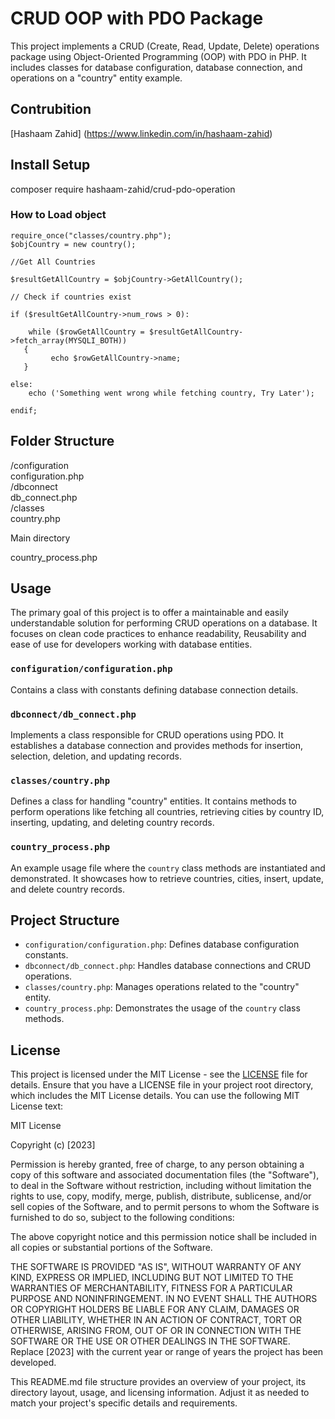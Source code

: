 # CRUD OOP with PDO Package

This project implements a CRUD (Create, Read, Update, Delete) operations package using Object-Oriented Programming (OOP) with PDO in PHP. It includes classes for database configuration, database connection, and operations on a "country" entity example.
## Contrubition
[Hashaam Zahid] (https://www.linkedin.com/in/hashaam-zahid)

## Install Setup
composer require hashaam-zahid/crud-pdo-operation

### How to Load object

```
require_once("classes/country.php");
$objCountry = new country();

//Get All Countries

$resultGetAllCountry = $objCountry->GetAllCountry();

// Check if countries exist

if ($resultGetAllCountry->num_rows > 0):

    while ($rowGetAllCountry = $resultGetAllCountry->fetch_array(MYSQLI_BOTH))
   {
         echo $rowGetAllCountry->name;
   }

else:
    echo ('Something went wrong while fetching country, Try Later');

endif;
```
## Folder Structure

/configuration <br>
            configuration.php <br>
/dbconnect <br>
         db_connect.php <br>
/classes <br>
   country.php <br>

Main directory <br>

country_process.php <br>


## Usage
The primary goal of this project is to offer a maintainable and easily understandable solution for performing CRUD operations on a database. 
It focuses on clean code practices to enhance readability, Reusability and ease of use for developers working with database entities.
### `configuration/configuration.php`
Contains a class with constants defining database connection details.

### `dbconnect/db_connect.php`
Implements a class responsible for CRUD operations using PDO. It establishes a database connection and provides methods for insertion, selection, deletion, and updating records.

### `classes/country.php`
Defines a class for handling "country" entities. It contains methods to perform operations like fetching all countries, retrieving cities by country ID, inserting, updating, and deleting country records.

### `country_process.php`
An example usage file where the `country` class methods are instantiated and demonstrated. It showcases how to retrieve countries, cities, insert, update, and delete country records.

## Project Structure

- `configuration/configuration.php`: Defines database configuration constants.
- `dbconnect/db_connect.php`: Handles database connections and CRUD operations.
- `classes/country.php`: Manages operations related to the "country" entity.
- `country_process.php`: Demonstrates the usage of the `country` class methods.

## License

This project is licensed under the MIT License - see the [LICENSE](LICENSE) file for details.
Ensure that you have a LICENSE file in your project root directory, which includes the MIT License details. You can use the following MIT License text:


MIT License

Copyright (c) [2023]

Permission is hereby granted, free of charge, to any person obtaining a copy
of this software and associated documentation files (the "Software"), to deal
in the Software without restriction, including without limitation the rights
to use, copy, modify, merge, publish, distribute, sublicense, and/or sell
copies of the Software, and to permit persons to whom the Software is
furnished to do so, subject to the following conditions:

The above copyright notice and this permission notice shall be included in all
copies or substantial portions of the Software.

THE SOFTWARE IS PROVIDED "AS IS", WITHOUT WARRANTY OF ANY KIND, EXPRESS OR
IMPLIED, INCLUDING BUT NOT LIMITED TO THE WARRANTIES OF MERCHANTABILITY,
FITNESS FOR A PARTICULAR PURPOSE AND NONINFRINGEMENT. IN NO EVENT SHALL THE
AUTHORS OR COPYRIGHT HOLDERS BE LIABLE FOR ANY CLAIM, DAMAGES OR OTHER
LIABILITY, WHETHER IN AN ACTION OF CONTRACT, TORT OR OTHERWISE, ARISING FROM,
OUT OF OR IN CONNECTION WITH THE SOFTWARE OR THE USE OR OTHER DEALINGS IN THE
SOFTWARE.
Replace [2023] with the current year or range of years the project has been developed.

This README.md file structure provides an overview of your project, its directory layout, usage, and licensing information. Adjust it as needed to match your project's specific details and requirements.
